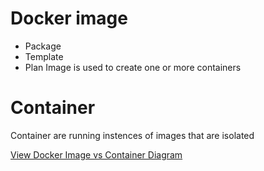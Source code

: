 # Docker image 
- Package
- Template
- Plan
Image is used to create one or more containers

# Container 
Container are running instences of images that are isolated 

[View Docker Image vs Container Diagram](https://drive.google.com/file/d/1fYbyI_Xk9Gfu4bS8hR-ASwgfLXXx9Y_U/view?usp=share_link)


